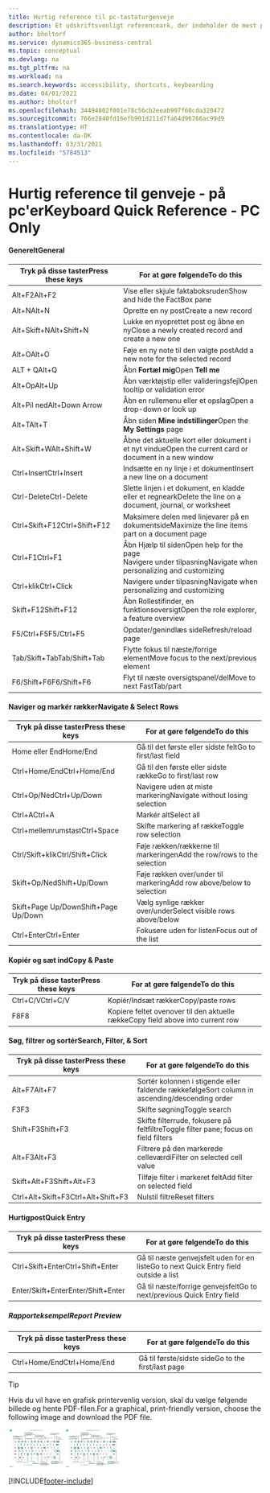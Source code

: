 ```yaml
---
title: Hurtig reference til pc-tastaturgenveje
description: Et udskriftsvenligt referenceark, der indeholder de mest populære tastaturgenveje for pc-brugere.
author: bholtorf
ms.service: dynamics365-business-central
ms.topic: conceptual
ms.devlang: na
ms.tgt_pltfrm: na
ms.workload: na
ms.search.keywords: accessibility, shortcuts, keyboarding
ms.date: 04/01/2021
ms.author: bholtorf
ms.openlocfilehash: 34494802f001e78c56cb2eeab997f60cda320472
ms.sourcegitcommit: 766e2840fd16efb901d211d7fa64d96766ac99d9
ms.translationtype: HT
ms.contentlocale: da-DK
ms.lasthandoff: 03/31/2021
ms.locfileid: "5784513"
---
```

# <a name="keyboard-quick-reference---pc-only"></a><span data-ttu-id="a95e2-103">Hurtig reference til genveje - på pc'er</span><span class="sxs-lookup"><span data-stu-id="a95e2-103">Keyboard Quick Reference - PC Only</span></span>

#### <a name="general"></a><span data-ttu-id="a95e2-104">Generelt</span><span class="sxs-lookup"><span data-stu-id="a95e2-104">General</span></span>

|<span data-ttu-id="a95e2-105">Tryk på disse taster</span><span class="sxs-lookup"><span data-stu-id="a95e2-105">Press these keys</span></span>|<span data-ttu-id="a95e2-106">For at gøre følgende</span><span class="sxs-lookup"><span data-stu-id="a95e2-106">To do this</span></span>|  
|-|-|
|<span data-ttu-id="a95e2-107">Alt+F2</span><span class="sxs-lookup"><span data-stu-id="a95e2-107">Alt+F2</span></span>|<span data-ttu-id="a95e2-108">Vise eller skjule faktaboksruden</span><span class="sxs-lookup"><span data-stu-id="a95e2-108">Show and hide the FactBox pane</span></span>|
|<span data-ttu-id="a95e2-109">Alt+N</span><span class="sxs-lookup"><span data-stu-id="a95e2-109">Alt+N</span></span>|<span data-ttu-id="a95e2-110">Oprette en ny post</span><span class="sxs-lookup"><span data-stu-id="a95e2-110">Create a new record</span></span>|
|<span data-ttu-id="a95e2-111">Alt+Skift+N</span><span class="sxs-lookup"><span data-stu-id="a95e2-111">Alt+Shift+N</span></span>|<span data-ttu-id="a95e2-112">Lukke en nyoprettet post og åbne en ny</span><span class="sxs-lookup"><span data-stu-id="a95e2-112">Close a newly created record and create a new one</span></span>|
|<span data-ttu-id="a95e2-113">Alt+O</span><span class="sxs-lookup"><span data-stu-id="a95e2-113">Alt+O</span></span>|<span data-ttu-id="a95e2-114">Føje en ny note til den valgte post</span><span class="sxs-lookup"><span data-stu-id="a95e2-114">Add a new note for the selected record</span></span>|
|<span data-ttu-id="a95e2-115">ALT + Q</span><span class="sxs-lookup"><span data-stu-id="a95e2-115">Alt+Q</span></span>|<span data-ttu-id="a95e2-116">Åbn **Fortæl mig**</span><span class="sxs-lookup"><span data-stu-id="a95e2-116">Open **Tell me**</span></span>|
|<span data-ttu-id="a95e2-117">Alt+Op</span><span class="sxs-lookup"><span data-stu-id="a95e2-117">Alt+Up</span></span>|<span data-ttu-id="a95e2-118">Åbn værktøjstip eller valideringsfejl</span><span class="sxs-lookup"><span data-stu-id="a95e2-118">Open tooltip or validation error</span></span>|
|<span data-ttu-id="a95e2-119">Alt+Pil ned</span><span class="sxs-lookup"><span data-stu-id="a95e2-119">Alt+Down Arrow</span></span>|<span data-ttu-id="a95e2-120">Åbn en rullemenu eller et opslag</span><span class="sxs-lookup"><span data-stu-id="a95e2-120">Open a drop-down or look up</span></span>|
|<span data-ttu-id="a95e2-121">Alt+T</span><span class="sxs-lookup"><span data-stu-id="a95e2-121">Alt+T</span></span>|<span data-ttu-id="a95e2-122">Åbn siden **Mine indstillinger**</span><span class="sxs-lookup"><span data-stu-id="a95e2-122">Open the **My Settings** page</span></span>|
|<span data-ttu-id="a95e2-123">Alt+Skift+W</span><span class="sxs-lookup"><span data-stu-id="a95e2-123">Alt+Shift+W</span></span>|<span data-ttu-id="a95e2-124">Åbne det aktuelle kort eller dokument i et nyt vindue</span><span class="sxs-lookup"><span data-stu-id="a95e2-124">Open the current card or document in a new window</span></span>|
|<span data-ttu-id="a95e2-125">Ctrl+Insert</span><span class="sxs-lookup"><span data-stu-id="a95e2-125">Ctrl+Insert</span></span>|<span data-ttu-id="a95e2-126">Indsætte en ny linje i et dokument</span><span class="sxs-lookup"><span data-stu-id="a95e2-126">Insert a new line on a document</span></span>|
|<span data-ttu-id="a95e2-127">Ctrl-Delete</span><span class="sxs-lookup"><span data-stu-id="a95e2-127">Ctrl-Delete</span></span>|<span data-ttu-id="a95e2-128">Slette linjen i et dokument, en kladde eller et regneark</span><span class="sxs-lookup"><span data-stu-id="a95e2-128">Delete the line on a document, journal, or worksheet</span></span>|
|<span data-ttu-id="a95e2-129">Ctrl+Skift+F12</span><span class="sxs-lookup"><span data-stu-id="a95e2-129">Ctrl+Shift+F12</span></span>|<span data-ttu-id="a95e2-130">Maksimere delen med linjevarer på en dokumentside</span><span class="sxs-lookup"><span data-stu-id="a95e2-130">Maximize the line items part on a document page</span></span>|
|<span data-ttu-id="a95e2-131">Ctrl+F1</span><span class="sxs-lookup"><span data-stu-id="a95e2-131">Ctrl+F1</span></span>|<span data-ttu-id="a95e2-132">Åbn Hjælp til siden</span><span class="sxs-lookup"><span data-stu-id="a95e2-132">Open help for the page</span></span><br /><span data-ttu-id="a95e2-133">Navigere under tilpasning</span><span class="sxs-lookup"><span data-stu-id="a95e2-133">Navigate when personalizing and customizing</span></span>|
|<span data-ttu-id="a95e2-134">Ctrl+klik</span><span class="sxs-lookup"><span data-stu-id="a95e2-134">Ctrl+Click</span></span>|<span data-ttu-id="a95e2-135">Navigere under tilpasning</span><span class="sxs-lookup"><span data-stu-id="a95e2-135">Navigate when personalizing and customizing</span></span>|
|<span data-ttu-id="a95e2-136">Skift+F12</span><span class="sxs-lookup"><span data-stu-id="a95e2-136">Shift+F12</span></span>|<span data-ttu-id="a95e2-137">Åbn Rollestifinder, en funktionsoversigt</span><span class="sxs-lookup"><span data-stu-id="a95e2-137">Open the role explorer, a feature overview</span></span>|
|<span data-ttu-id="a95e2-138">F5/Ctrl+F5</span><span class="sxs-lookup"><span data-stu-id="a95e2-138">F5/Ctrl+F5</span></span>|<span data-ttu-id="a95e2-139">Opdater/genindlæs side</span><span class="sxs-lookup"><span data-stu-id="a95e2-139">Refresh/reload page</span></span>|
|<span data-ttu-id="a95e2-140">Tab/Skift+Tab</span><span class="sxs-lookup"><span data-stu-id="a95e2-140">Tab/Shift+Tab</span></span>|<span data-ttu-id="a95e2-141">Flytte fokus til næste/forrige element</span><span class="sxs-lookup"><span data-stu-id="a95e2-141">Move focus to the next/previous element</span></span>|
|<span data-ttu-id="a95e2-142">F6/Shift+F6</span><span class="sxs-lookup"><span data-stu-id="a95e2-142">F6/Shift+F6</span></span>|<span data-ttu-id="a95e2-143">Flyt til næste oversigtspanel/del</span><span class="sxs-lookup"><span data-stu-id="a95e2-143">Move to next FastTab/part</span></span>|

#### <a name="navigate--select-rows"></a><span data-ttu-id="a95e2-144">Naviger og markér rækker</span><span class="sxs-lookup"><span data-stu-id="a95e2-144">Navigate & Select Rows</span></span>

|<span data-ttu-id="a95e2-145">Tryk på disse taster</span><span class="sxs-lookup"><span data-stu-id="a95e2-145">Press these keys</span></span>|<span data-ttu-id="a95e2-146">For at gøre følgende</span><span class="sxs-lookup"><span data-stu-id="a95e2-146">To do this</span></span>|
|-|-|
|<span data-ttu-id="a95e2-147">Home eller End</span><span class="sxs-lookup"><span data-stu-id="a95e2-147">Home/End</span></span>|<span data-ttu-id="a95e2-148">Gå til det første eller sidste felt</span><span class="sxs-lookup"><span data-stu-id="a95e2-148">Go to first/last field</span></span>|
|<span data-ttu-id="a95e2-149">Ctrl+Home/End</span><span class="sxs-lookup"><span data-stu-id="a95e2-149">Ctrl+Home/End</span></span> |<span data-ttu-id="a95e2-150">Gå til den første eller sidste række</span><span class="sxs-lookup"><span data-stu-id="a95e2-150">Go to first/last row</span></span>|
|<span data-ttu-id="a95e2-151">Ctrl+Op/Ned</span><span class="sxs-lookup"><span data-stu-id="a95e2-151">Ctrl+Up/Down</span></span>|<span data-ttu-id="a95e2-152">Navigere uden at miste markering</span><span class="sxs-lookup"><span data-stu-id="a95e2-152">Navigate without losing selection</span></span>|
|<span data-ttu-id="a95e2-153">Ctrl+A</span><span class="sxs-lookup"><span data-stu-id="a95e2-153">Ctrl+A</span></span> |<span data-ttu-id="a95e2-154">Markér alt</span><span class="sxs-lookup"><span data-stu-id="a95e2-154">Select all</span></span>|
|<span data-ttu-id="a95e2-155">Ctrl+mellemrumstast</span><span class="sxs-lookup"><span data-stu-id="a95e2-155">Ctrl+Space</span></span>|<span data-ttu-id="a95e2-156">Skifte markering af række</span><span class="sxs-lookup"><span data-stu-id="a95e2-156">Toggle row selection</span></span>|
|<span data-ttu-id="a95e2-157">Ctrl/Skift+klik</span><span class="sxs-lookup"><span data-stu-id="a95e2-157">Ctrl/Shift+Click</span></span>|<span data-ttu-id="a95e2-158">Føje rækken/rækkerne til markeringen</span><span class="sxs-lookup"><span data-stu-id="a95e2-158">Add the row/rows to the selection</span></span>|
|<span data-ttu-id="a95e2-159">Skift+Op/Ned</span><span class="sxs-lookup"><span data-stu-id="a95e2-159">Shift+Up/Down</span></span>|<span data-ttu-id="a95e2-160">Føje rækken over/under til markering</span><span class="sxs-lookup"><span data-stu-id="a95e2-160">Add row above/below to selection</span></span>|
|<span data-ttu-id="a95e2-161">Skift+Page Up/Down</span><span class="sxs-lookup"><span data-stu-id="a95e2-161">Shift+Page Up/Down</span></span>|<span data-ttu-id="a95e2-162">Vælg synlige rækker over/under</span><span class="sxs-lookup"><span data-stu-id="a95e2-162">Select visible rows above/below</span></span>|
|<span data-ttu-id="a95e2-163">Ctrl+Enter</span><span class="sxs-lookup"><span data-stu-id="a95e2-163">Ctrl+Enter</span></span>|<span data-ttu-id="a95e2-164">Fokusere uden for listen</span><span class="sxs-lookup"><span data-stu-id="a95e2-164">Focus out of the list</span></span>|

#### <a name="copy--paste"></a><span data-ttu-id="a95e2-165">Kopiér og sæt ind</span><span class="sxs-lookup"><span data-stu-id="a95e2-165">Copy & Paste</span></span>

|<span data-ttu-id="a95e2-166">Tryk på disse taster</span><span class="sxs-lookup"><span data-stu-id="a95e2-166">Press these keys</span></span>|<span data-ttu-id="a95e2-167">For at gøre følgende</span><span class="sxs-lookup"><span data-stu-id="a95e2-167">To do this</span></span>|
|-|-|
|<span data-ttu-id="a95e2-168">Ctrl+C/V</span><span class="sxs-lookup"><span data-stu-id="a95e2-168">Ctrl+C/V</span></span>|<span data-ttu-id="a95e2-169">Kopiér/Indsæt rækker</span><span class="sxs-lookup"><span data-stu-id="a95e2-169">Copy/paste rows</span></span>|
|<span data-ttu-id="a95e2-170">F8</span><span class="sxs-lookup"><span data-stu-id="a95e2-170">F8</span></span>|<span data-ttu-id="a95e2-171">Kopiere feltet ovenover til den aktuelle række</span><span class="sxs-lookup"><span data-stu-id="a95e2-171">Copy field above into current row</span></span>|

#### <a name="search-filter--sort"></a><span data-ttu-id="a95e2-172">Søg, filtrer og sortér</span><span class="sxs-lookup"><span data-stu-id="a95e2-172">Search, Filter, & Sort</span></span>

|<span data-ttu-id="a95e2-173">Tryk på disse taster</span><span class="sxs-lookup"><span data-stu-id="a95e2-173">Press these keys</span></span>|<span data-ttu-id="a95e2-174">For at gøre følgende</span><span class="sxs-lookup"><span data-stu-id="a95e2-174">To do this</span></span>|
|-|-|
|<span data-ttu-id="a95e2-175">Alt+F7</span><span class="sxs-lookup"><span data-stu-id="a95e2-175">Alt+F7</span></span>|<span data-ttu-id="a95e2-176">Sortér kolonnen i stigende eller faldende rækkefølge</span><span class="sxs-lookup"><span data-stu-id="a95e2-176">Sort column in ascending/descending order</span></span>|
|<span data-ttu-id="a95e2-177">F3</span><span class="sxs-lookup"><span data-stu-id="a95e2-177">F3</span></span>|<span data-ttu-id="a95e2-178">Skifte søgning</span><span class="sxs-lookup"><span data-stu-id="a95e2-178">Toggle search</span></span>|
|<span data-ttu-id="a95e2-179">Shift+F3</span><span class="sxs-lookup"><span data-stu-id="a95e2-179">Shift+F3</span></span>|<span data-ttu-id="a95e2-180">Skifte filterrude, fokusere på feltfiltre</span><span class="sxs-lookup"><span data-stu-id="a95e2-180">Toggle filter pane; focus on field filters</span></span>|
|<span data-ttu-id="a95e2-181">Alt+F3</span><span class="sxs-lookup"><span data-stu-id="a95e2-181">Alt+F3</span></span>|<span data-ttu-id="a95e2-182">Filtrere på den markerede celleværdi</span><span class="sxs-lookup"><span data-stu-id="a95e2-182">Filter on selected cell value</span></span>|
|<span data-ttu-id="a95e2-183">Skift+Alt+F3</span><span class="sxs-lookup"><span data-stu-id="a95e2-183">Shift+Alt+F3</span></span>|<span data-ttu-id="a95e2-184">Tilføje filter i markeret felt</span><span class="sxs-lookup"><span data-stu-id="a95e2-184">Add filter on selected field</span></span>|
|<span data-ttu-id="a95e2-185">Ctrl+Alt+Skift+F3</span><span class="sxs-lookup"><span data-stu-id="a95e2-185">Ctrl+Alt+Shift+F3</span></span>|<span data-ttu-id="a95e2-186">Nulstil filtre</span><span class="sxs-lookup"><span data-stu-id="a95e2-186">Reset filters</span></span>|

#### <a name="quick-entry"></a><span data-ttu-id="a95e2-187">Hurtigpost</span><span class="sxs-lookup"><span data-stu-id="a95e2-187">Quick Entry</span></span>

|<span data-ttu-id="a95e2-188">Tryk på disse taster</span><span class="sxs-lookup"><span data-stu-id="a95e2-188">Press these keys</span></span>|<span data-ttu-id="a95e2-189">For at gøre følgende</span><span class="sxs-lookup"><span data-stu-id="a95e2-189">To do this</span></span>|
|-|-|
|<span data-ttu-id="a95e2-190">Ctrl+Skift+Enter</span><span class="sxs-lookup"><span data-stu-id="a95e2-190">Ctrl+Shift+Enter</span></span>|<span data-ttu-id="a95e2-191">Gå til næste genvejsfelt uden for en liste</span><span class="sxs-lookup"><span data-stu-id="a95e2-191">Go to next Quick Entry field outside a list</span></span>|
|<span data-ttu-id="a95e2-192">Enter/Skift+Enter</span><span class="sxs-lookup"><span data-stu-id="a95e2-192">Enter/Shift+Enter</span></span>|<span data-ttu-id="a95e2-193">Gå til næste/forrige genvejsfelt</span><span class="sxs-lookup"><span data-stu-id="a95e2-193">Go to next/previous Quick Entry field</span></span>|
##### <a name="report-preview"></a><span data-ttu-id="a95e2-194">Rapporteksempel</span><span class="sxs-lookup"><span data-stu-id="a95e2-194">Report Preview</span></span>

|<span data-ttu-id="a95e2-195">Tryk på disse taster</span><span class="sxs-lookup"><span data-stu-id="a95e2-195">Press these keys</span></span>|<span data-ttu-id="a95e2-196">For at gøre følgende</span><span class="sxs-lookup"><span data-stu-id="a95e2-196">To do this</span></span>|
|-|-|
|<span data-ttu-id="a95e2-197">Ctrl+Home/End</span><span class="sxs-lookup"><span data-stu-id="a95e2-197">Ctrl+Home/End</span></span>|<span data-ttu-id="a95e2-198">Gå til første/sidste side</span><span class="sxs-lookup"><span data-stu-id="a95e2-198">Go to the first/last page</span></span>|

> [!TIP]
> <span data-ttu-id="a95e2-199">Hvis du vil have en grafisk printervenlig version, skal du vælge følgende billede og hente PDF-filen.</span><span class="sxs-lookup"><span data-stu-id="a95e2-199">For a graphical, print-friendly version, choose the following image and download the PDF file.</span></span>
>
> <span data-ttu-id="a95e2-200">[![Ikon, der åbner et PDF-dokument](media/keyboard_shortcut_inline.png)](media/keyboard_shortcuts.pdf)</span><span class="sxs-lookup"><span data-stu-id="a95e2-200">[![Icon that opens a PDF](media/keyboard_shortcut_inline.png)](media/keyboard_shortcuts.pdf)</span></span>


[!INCLUDE[footer-include](includes/footer-banner.md)]